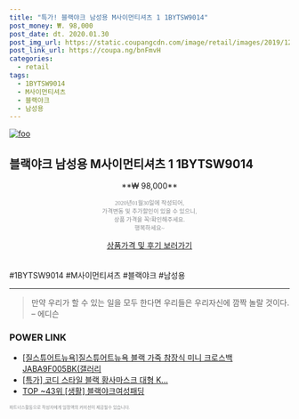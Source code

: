 ```yaml
--- 
title: "특가! 블랙야크 남성용 M사이먼티셔츠 1 1BYTSW9014" 
post_money: ₩. 98,000 
post_date: dt. 2020.01.30 
post_img_url: https://static.coupangcdn.com/image/retail/images/2019/12/09/17/3/4cdb1db8-f266-49b6-8411-f5c150945567.jpg 
post_link_url: https://coupa.ng/bnFmvH 
categories: 
  - retail 
tags: 
  - 1BYTSW9014 
  - M사이먼티셔츠 
  - 블랙야크 
  - 남성용 
--- 
```

[![foo](https://static.coupangcdn.com/image/retail/images/2019/12/09/17/3/4cdb1db8-f266-49b6-8411-f5c150945567.jpg)](https://coupa.ng/bnFmvH) 

## 블랙야크 남성용 M사이먼티셔츠 1 1BYTSW9014 
<p style="text-align: center;">**₩ 98,000**</p> 
<p style="text-align: center;"><span style="color: #898c8f; font-family: Georgia,Times,serif; font-size: 0.75em;">2020년01월30일에 작성되어, <br>가격변동 및 추가할인이 있을 수 있으니,<br> 상품 가격을 꼭!확인해주세요.<br>행복하세요~</span> 
</p>	 
<div markdown="0" style="text-align: center;"><a href="https://coupa.ng/bnFmvH" class="btn btn--success">상품가격 및 후기 보러가기</a></div> 
<br><br> 
  #1BYTSW9014 #M사이먼티셔츠 #블랙야크 #남성용 
<hr> 

> 만약 우리가 할 수 있는 일을 모두 한다면 우리들은 우리자신에 깜짝 놀랄 것이다. – 에디슨 


### POWER LINK

* <a href="https://blog.naver.com/sakai111/221779481706" target="_blank">[질스튜어트뉴욕]질스튜어트뉴욕 블랙 가죽 참장식 미니 크로스백 JABA9F005BK(갤러리</a>
* <a href="https://blog.naver.com/santokki14/221789329117" target="_blank">[특가] 코디 스타일 블랙 황사마스크 대형 K...</a>
* <a href="https://blog.naver.com/fasyy4321/221779782394" target="_blank"> TOP ~43위 [생활] 블랙야크여성패딩</a>

<span style="color: #898c8f; font-family: Georgia,Times,serif; font-size: 0.55em;">파트너스활동으로 작성자에게 일정액의 커미션이 제공될수 있습니다.</span> 
